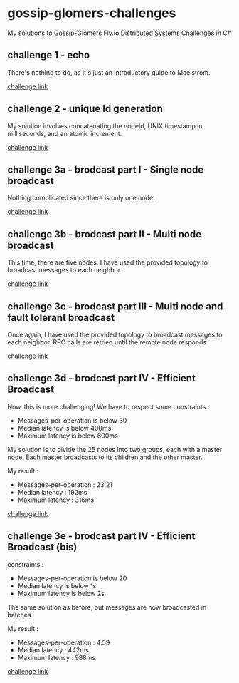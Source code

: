 # gossip-glomers-challenges
My solutions to Gossip-Glomers Fly.io Distributed Systems Challenges in C#

## challenge 1 - echo
There's nothing to do, as it's just an introductory guide to Maelstrom.

[challenge link](https://fly.io/dist-sys/1/)

## challenge 2 - unique Id generation
My solution involves concatenating the nodeId, UNIX timestamp in milliseconds, and an atomic increment.

[challenge link](https://fly.io/dist-sys/2/)

## challenge 3a - brodcast part I - Single node broadcast
Nothing complicated since there is only one node.

[challenge link](https://fly.io/dist-sys/3a/)

## challenge 3b - brodcast part II - Multi node broadcast
This time, there are five nodes. I have used the provided topology to broadcast messages to each neighbor.

[challenge link](https://fly.io/dist-sys/3b/)

## challenge 3c - brodcast part III - Multi node and fault tolerant broadcast
Once again, I have used the provided topology to broadcast messages to each neighbor. RPC calls are retried until the remote node responds

[challenge link](https://fly.io/dist-sys/3c/)

## challenge 3d - brodcast part IV - Efficient Broadcast
 Now, this is more challenging! We have to respect some constraints :

- Messages-per-operation is below 30
- Median latency is below 400ms
- Maximum latency is below 600ms

My solution is to divide the 25 nodes into two groups, each with a master node. Each master broadcasts to its children and the other master.

My result : 
- Messages-per-operation : 23.21
- Median latency : 192ms
- Maximum latency : 316ms

[challenge link](https://fly.io/dist-sys/3d/)

## challenge 3e - brodcast part IV - Efficient Broadcast (bis)
 constraints :

- Messages-per-operation is below 20
- Median latency is below 1s
- Maximum latency is below 2s

The same solution as before, but messages are now broadcasted in batches

My result : 
- Messages-per-operation : 4.59
- Median latency : 442ms
- Maximum latency : 988ms

[challenge link](https://fly.io/dist-sys/3e/)
